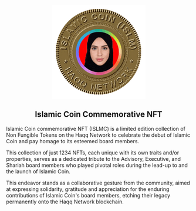 <p align="center">
    <img align="center" src="/demo.gif" width="256"></img>
</p>

<h2 align="center">Islamic Coin Commemorative NFT</h1>

<p>Islamic Coin commemorative NFT (ISLMC) is a limited edition collection of Non Fungible Tokens on the Haqq Network to celebrate the debut of Islamic Coin and pay homage to its esteemed board members.</p> 
<p>This collection of just 1234 NFTs, each unique with its own traits and/or properties, serves as a dedicated tribute to the Advisory, Executive, and Shariah board members who played pivotal roles during the lead-up to and the launch of Islamic Coin.</p>
<p>This endeavor stands as a collaborative gesture from the community, aimed at expressing solidarity, gratitude and appreciation for the enduring contributions of Islamic Coin's board members, etching their legacy permanently onto the Haqq Network blockchain.</p>